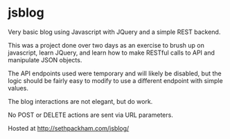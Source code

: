 # jsblog
Very basic blog using Javascript with JQuery and a simple REST backend.

This was a project done over two days as an exercise to brush up on javascript, learn JQuery, and learn how to make RESTful calls to API and manipulate JSON objects.

The API endpoints used were temporary and will likely be disabled, but the logic should be fairly easy to modify to use a different endpoint with simple values.

The blog interactions are not elegant, but do work.

No POST or DELETE actions are sent via URL parameters.

Hosted at http://sethpackham.com/jsblog/
